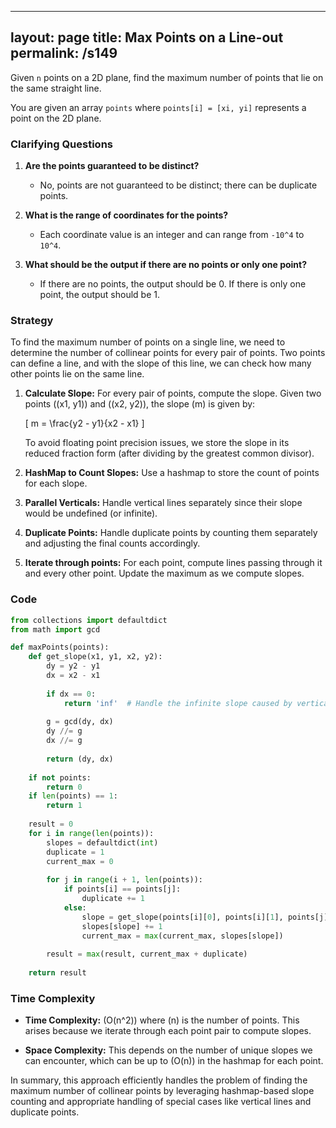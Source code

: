 
---
layout: page
title:  Max Points on a Line-out
permalink: /s149
---

Given `n` points on a 2D plane, find the maximum number of points that lie on the same straight line.

You are given an array `points` where `points[i] = [xi, yi]` represents a point on the 2D plane.

### Clarifying Questions

1. **Are the points guaranteed to be distinct?**
   - No, points are not guaranteed to be distinct; there can be duplicate points.

2. **What is the range of coordinates for the points?**
   - Each coordinate value is an integer and can range from `-10^4` to `10^4`.

3. **What should be the output if there are no points or only one point?**
   - If there are no points, the output should be 0. If there is only one point, the output should be 1.

### Strategy

To find the maximum number of points on a single line, we need to determine the number of collinear points for every pair of points. Two points can define a line, and with the slope of this line, we can check how many other points lie on the same line. 

1. **Calculate Slope:** For every pair of points, compute the slope. Given two points \((x1, y1)\) and \((x2, y2)\), the slope \(m\) is given by:

   \[
   m = \frac{y2 - y1}{x2 - x1}
   \]

   To avoid floating point precision issues, we store the slope in its reduced fraction form (after dividing by the greatest common divisor).

2. **HashMap to Count Slopes:** Use a hashmap to store the count of points for each slope.

3. **Parallel Verticals:** Handle vertical lines separately since their slope would be undefined (or infinite).

4. **Duplicate Points:** Handle duplicate points by counting them separately and adjusting the final counts accordingly.

5. **Iterate through points:** For each point, compute lines passing through it and every other point. Update the maximum as we compute slopes.

### Code

```python
from collections import defaultdict
from math import gcd

def maxPoints(points):
    def get_slope(x1, y1, x2, y2):
        dy = y2 - y1
        dx = x2 - x1
        
        if dx == 0:
            return 'inf'  # Handle the infinite slope caused by vertical lines.
        
        g = gcd(dy, dx)
        dy //= g
        dx //= g
        
        return (dy, dx)
    
    if not points:
        return 0
    if len(points) == 1:
        return 1
    
    result = 0
    for i in range(len(points)):
        slopes = defaultdict(int)
        duplicate = 1
        current_max = 0
        
        for j in range(i + 1, len(points)):
            if points[i] == points[j]:
                duplicate += 1
            else:
                slope = get_slope(points[i][0], points[i][1], points[j][0], points[j][1])
                slopes[slope] += 1
                current_max = max(current_max, slopes[slope])
        
        result = max(result, current_max + duplicate)
    
    return result
```

### Time Complexity

- **Time Complexity:** \(O(n^2)\) where \(n\) is the number of points. This arises because we iterate through each point pair to compute slopes.

- **Space Complexity:** This depends on the number of unique slopes we can encounter, which can be up to \(O(n)\) in the hashmap for each point.

In summary, this approach efficiently handles the problem of finding the maximum number of collinear points by leveraging hashmap-based slope counting and appropriate handling of special cases like vertical lines and duplicate points.